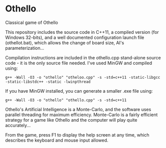 # Othello
Classical game of Othello

This repository includes the source code in C++11, a compiled version (for Windows 32-bits), and a well documented configuration launch file (othellot.bat), which allows the change of board size, AI's parameterization...

Compilation instructions are included in the othello.cpp stand-alone source code - it is the only source file needed. I've used MinGW and compiled using:

    g++ -Wall -O3 -o "othello" "otheloo.cpp" -s -std=c++11 -static-libgcc -static-libstdc++ -static -lwinpthread
If you have MinGW installed, you can generate a smaller .exe file using:

    g++ -Wall -O3 -o "othello" "othello.cpp" -s -std=c++11
Othello's Artificial Intelligence is a Monte-Carlo, and the software uses parallel threading for maximum efficiency. Monte-Carlo is a fairly efficient strategy for a game like Othello and the computer will play quite accurately...

From the game, press F1 to display the help screen at any time, which describes the keyboard and mouse input allowed.
